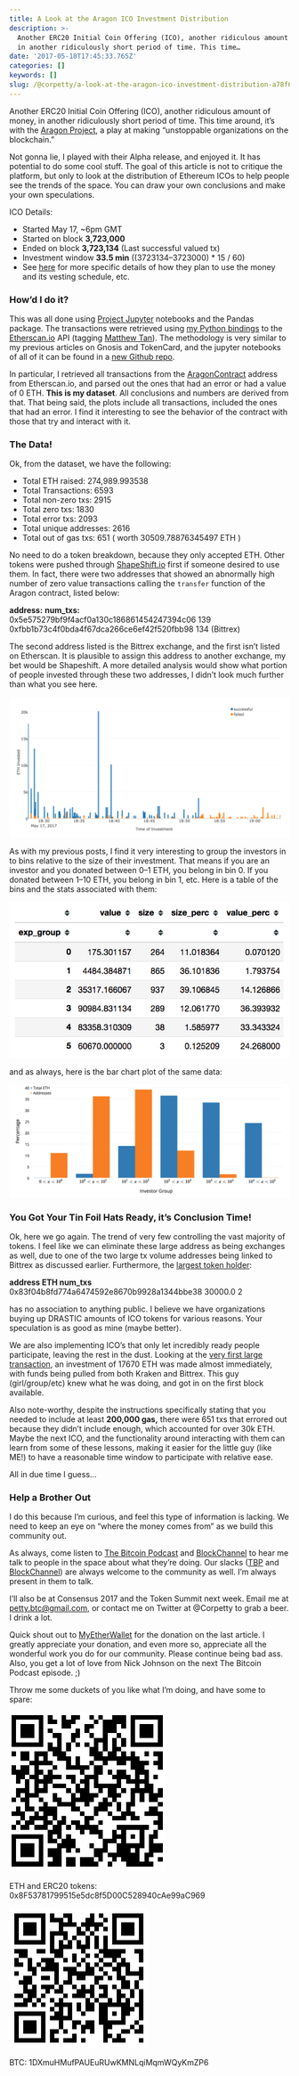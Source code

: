 ```yaml
---
title: A Look at the Aragon ICO Investment Distribution
description: >-
  Another ERC20 Initial Coin Offering (ICO), another ridiculous amount of money,
  in another ridiculously short period of time. This time…
date: '2017-05-18T17:45:33.765Z'
categories: []
keywords: []
slug: /@corpetty/a-look-at-the-aragon-ico-investment-distribution-a78f601229d8
---
```


Another ERC20 Initial Coin Offering (ICO), another ridiculous amount of money, in another ridiculously short period of time. This time around, it’s with the [Aragon Project](https://aragon.one/), a play at making “unstoppable organizations on the blockchain.”

Not gonna lie, I played with their Alpha release, and enjoyed it. It has potential to do some cool stuff. The goal of this article is not to critique the platform, but only to look at the distribution of Ethereum ICOs to help people see the trends of the space. You can draw your own conclusions and make your own speculations.

ICO Details:

*   Started May 17, ~6pm GMT
*   Started on block **3,723,000**
*   Ended on block **3,723,134** (Last successful valued tx)
*   Investment window **33.5 min** ((3723134–3723000) \* 15 / 60)
*   See [here](https://blog.aragon.one/final-token-sale-recap-1ac64ab7cfcd) for more specific details of how they plan to use the money and its vesting schedule, etc.

### How’d I do it?

This was all done using [Project Jupyter](https://medium.com/u/9cdd90635810) notebooks and the Pandas package. The transactions were retrieved using [my Python bindings](https://github.com/corpetty/py-etherscan-api) to the [Etherscan.io](https://etherscan.io/) API (tagging [Matthew Tan](https://medium.com/u/9e71117bf4d7)). The methodology is very similar to my previous articles on Gnosis and TokenCard, and the jupyter notebooks of all of it can be found in a [new Github repo](https://github.com/corpetty/ICO_analysis).

In particular, I retrieved all transactions from the [AragonContract](https://etherscan.io/address/0x960b236a07cf122663c4303350609a66a7b288c0) address from Etherscan.io, and parsed out the ones that had an error or had a value of 0 ETH. **This is my dataset**. All conclusions and numbers are derived from that. That being said, the plots include all transactions, included the ones that had an error. I find it interesting to see the behavior of the contract with those that try and interact with it.

### The Data!

Ok, from the dataset, we have the following:

*   Total ETH raised: 274,989.993538
*   Total Transactions: 6593
*   Total non-zero txs: 2915
*   Total zero txs: 1830
*   Total error txs: 2093
*   Total unique addresses: 2616
*   Total out of gas txs: 651 ( worth 30509.78876345497 ETH )

No need to do a token breakdown, because they only accepted ETH. Other tokens were pushed through [ShapeShift.io](https://medium.com/u/5ee4b8323e7a) first if someone desired to use them. In fact, there were two addresses that showed an abnormally high number of zero value transactions calling the `transfer` function of the Aragon contract, listed below:

**address:**                                      **num\_txs:**  
0x5e575279bf9f4acf0a130c186861454247394c06    139  
0xfbb1b73c4f0bda4f67dca266ce6ef42f520fbb98    134 (Bittrex)

The second address listed is the Bittrex exchange, and the first isn’t listed on Etherscan. It is plausible to assign this address to another exchange, my bet would be Shapeshift. A more detailed analysis would show what portion of people invested through these two addresses, I didn’t look much further than what you see here.

![](/images/medium/1__LkqTht____8RYxFmlPedTNzw.png)

As with my previous posts, I find it very interesting to group the investors in to bins relative to the size of their investment. That means if you are an investor and you donated between 0–1 ETH, you belong in bin 0. If you donated between 1–10 ETH, you belong in bin 1, etc. Here is a table of the bins and the stats associated with them:

![](/images/medium/1__gloTizTVFM68jXFXNr1yjA.png)

and as always, here is the bar chart plot of the same data:

![](/images/medium/1__NdEtTlAskkUB__3vEhQk__wA.png)

### **You Got Your Tin Foil Hats Ready, it’s Conclusion Time!**

Ok, here we go again. The trend of very few controlling the vast majority of tokens. I feel like we can eliminate these large address as being exchanges as well, due to one of the two large tx volume addresses being linked to Bittrex as discussed earlier. Furthermore, the [largest token holder](https://etherscan.io/address/0x83f04b8fd774a6474592e8670b9928a1344bbe38):

**address                                      ETH        num\_txs**  
0x83f04b8fd774a6474592e8670b9928a1344bbe38   30000.0    2

has no association to anything public. I believe we have organizations buying up DRASTIC amounts of ICO tokens for various reasons. Your speculation is as good as mine (maybe better).

We are also implementing ICO’s that only let incredibly ready people participate, leaving the rest in the dust. Looking at the [very first large transaction](https://etherscan.io/address/0xf5285ace9107e8e40c57893b83281fb7840de1df), an investment of 17670 ETH was made almost immediately, with funds being pulled from both Kraken and Bittrex. This guy (girl/group/etc) knew what he was doing, and got in on the first block available.

Also note-worthy, despite the instructions specifically stating that you needed to include at least **200,000 gas,** there were 651 txs that errored out because they didn’t include enough, which accounted for over 30k ETH. Maybe the next ICO, and the functionality around interacting with them can learn from some of these lessons, making it easier for the little guy (like ME!) to have a reasonable time window to participate with relative ease.

All in due time I guess…

### Help a Brother Out

I do this because I’m curious, and feel this type of information is lacking. We need to keep an eye on “where the money comes from” as we build this community out.

As always, come listen to [The Bitcoin Podcast](http://www.thebitcoinpodcast.com) and [BlockChannel](https://medium.com/u/211d5b924366) to hear me talk to people in the space about what they’re doing. Our slacks ([TBP](https://thebitcoinpodcast.signup.team/) and [BlockChannel](https://blockchannel.signup.team/)) are always welcome to the community as well. I’m always present in them to talk.

I’ll also be at Consensus 2017 and the Token Summit next week. Email me at petty.btc@gmail.com, or contact me on Twitter at @Corpetty to grab a beer. I drink a lot.

Quick shout out to [MyEtherWallet](https://medium.com/u/a9af0d538df5) for the donation on the last article. I greatly appreciate your donation, and even more so, appreciate all the wonderful work you do for our community. Please continue being bad ass. Also, you get a lot of love from Nick Johnson on the next The Bitcoin Podcast episode. ;)

Throw me some duckets of you like what I’m doing, and have some to spare:

![](/images/medium/1__7Yj8YalSMYmZJ5ALAzk__kg.png)

ETH and ERC20 tokens: 0x8F53781799515e5dc8f5D00C528940cAe99aC969

![](/images/medium/1__GaRyRFam9FLWhNikP8GDHw.png)

BTC: 1DXmuHMufPAUEuRUwKMNLqiMqmWQyKmZP6